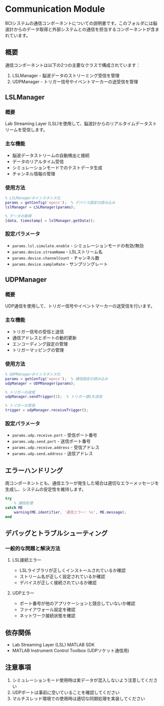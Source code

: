 # Communication Module

BCIシステムの通信コンポーネントについての説明書です。このフォルダには脳波計からのデータ取得と外部システムとの通信を担当するコンポーネントが含まれています。

## 概要

通信コンポーネントは以下の2つの主要なクラスで構成されています：

1. LSLManager - 脳波データのストリーミング受信を管理
2. UDPManager - トリガー信号やイベントマーカーの送受信を管理

## LSLManager

### 概要
Lab Streaming Layer (LSL)を使用して、脳波計からのリアルタイムデータストリームを受信します。

### 主な機能
- 脳波データストリームの自動検出と接続
- データのリアルタイム受信
- シミュレーションモードでのテストデータ生成
- チャンネル情報の管理

### 使用方法
```matlab
% LSLManagerのインスタンス化
params = getConfig('epocx');  % デバイス設定の読み込み
lslManager = LSLManager(params);

% データの取得
[data, timestamp] = lslManager.getData();
```

### 設定パラメータ
- `params.lsl.simulate.enable` - シミュレーションモードの有効/無効
- `params.device.streamName` - LSLストリーム名
- `params.device.channelCount` - チャンネル数
- `params.device.sampleRate` - サンプリングレート

## UDPManager

### 概要
UDP通信を使用して、トリガー信号やイベントマーカーの送受信を行います。

### 主な機能
- トリガー信号の受信と送信
- 通信アドレスとポートの動的更新
- エンコーディング設定の管理
- トリガーマッピングの管理

### 使用方法
```matlab
% UDPManagerのインスタンス化
params = getConfig('epocx');  % 通信設定の読み込み
udpManager = UDPManager(params);

% トリガーの送信
udpManager.sendTrigger(1);  % トリガー値1を送信

% トリガーの受信
trigger = udpManager.receiveTrigger();
```

### 設定パラメータ
- `params.udp.receive.port` - 受信ポート番号
- `params.udp.send.port` - 送信ポート番号
- `params.udp.receive.address` - 受信アドレス
- `params.udp.send.address` - 送信アドレス

## エラーハンドリング

両コンポーネントとも、通信エラーが発生した場合は適切なエラーメッセージを生成し、システムの安定性を維持します。

```matlab
try
    % 通信処理
catch ME
    warning(ME.identifier, '通信エラー: %s', ME.message);
end
```

## デバッグとトラブルシューティング

### 一般的な問題と解決方法

1. LSL接続エラー
   - LSLライブラリが正しくインストールされているか確認
   - ストリーム名が正しく設定されているか確認
   - デバイスが正しく接続されているか確認

2. UDPエラー
   - ポート番号が他のアプリケーションと競合していないか確認
   - ファイアウォール設定を確認
   - ネットワーク接続状態を確認

## 依存関係

- Lab Streaming Layer (LSL) MATLAB SDK
- MATLAB Instrument Control Toolbox (UDPソケット通信用)

## 注意事項

1. シミュレーションモード使用時は実データが混入しないよう注意してください
2. UDPポートは事前に空いていることを確認してください
3. マルチスレッド環境での使用時は適切な同期処理を実装してください
